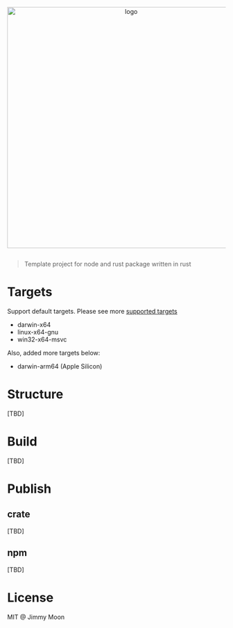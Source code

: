 <p align="center" style="margin-bottom:2em">
  <img width="556" alt="logo" src="https://user-images.githubusercontent.com/124117/148083847-950c4ca8-836d-4fab-9cd9-c61b9e10fb68.png">
</p>

> Template project for node and rust package written in rust

# Targets

Support default targets. Please see more [supported targets](https://napi.rs/#platform-support)

- darwin-x64
- linux-x64-gnu
- win32-x64-msvc

Also, added more targets below:

- darwin-arm64 (Apple Silicon)

# Structure

[TBD]

# Build

[TBD]

# Publish

## crate

[TBD]

## npm

[TBD]

# License

MIT @ Jimmy Moon
